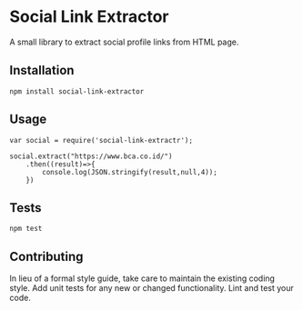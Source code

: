Social Link Extractor
=====================

A small library to extract social profile links from HTML page.

## Installation

  `npm install social-link-extractor`

## Usage

    var social = require('social-link-extractr');

    social.extract("https://www.bca.co.id/")
        .then((result)=>{
            console.log(JSON.stringify(result,null,4));
        })
    
## Tests

  `npm test`

## Contributing

In lieu of a formal style guide, take care to maintain the existing coding style. Add unit tests for any new or changed functionality. Lint and test your code.